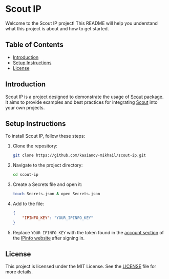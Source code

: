 # Scout IP

Welcome to the Scout IP project! This README will help you understand what this project is about and how to get started.

## Table of Contents

- [Introduction](#introduction)
- [Setup Instructions](#setup-instructions)
- [License](#license)

## Introduction

Scout IP is a project designed to demonstrate the usage of [Scout](https://github.com/kasianov-mikhail/scout) package. It aims to provide examples and best practices for integrating [Scout](https://github.com/kasianov-mikhail/scout) into your own projects.

## Setup Instructions

To install Scout IP, follow these steps:

1. Clone the repository:
    ```sh
    git clone https://github.com/kasianov-mikhail/scout-ip.git
    ```
2. Navigate to the project directory:
    ```sh
    cd scout-ip
    ```
3. Create a Secrets file and open it:
    ```sh
    touch Secrets.json & open Secrets.json
    ```
4.  Add to the file:
    ```json
    {
        "IPINFO_KEY": "YOUR_IPINFO_KEY"
    }
    ```
5. Replace `YOUR_IPINFO_KEY` with the token found in the [account section](https://ipinfo.io/account/token) of the [IPinfo website](https://ipinfo.io) after signing in.

## License

This project is licensed under the MIT License. See the [LICENSE](LICENSE) file for more details.


